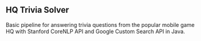 ## HQ Trivia Solver
Basic pipeline for answering trivia questions from the popular mobile game HQ with Stanford CoreNLP API and Google Custom Search API in Java.
